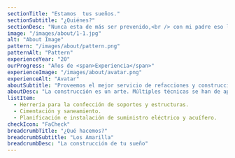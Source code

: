 ```yaml
---
sectionTitle: "Estamos  tus sueños."
sectionSubtitle: "¿Quiénes?"
sectionDesc: "Nunca esta de más ser prevenido,<br /> con mi padre eso lo sabemos. Negocio familiar con mas de 20 años de trayectoria a lo largo del país."
image: "/images/about/1-1.jpg"
alt: "About Image"
pattern: "/images/about/pattern.png"
patternAlt: "Pattern"
experienceYear: "20"
ourProgress: "Años de <span>Experiencia</span>"
experienceImage: "/images/about/avatar.png"
experienceAlt: "Avatar"
aboutSubtitle: "Proveemos el mejor servicio de refacciones y construcciones en Buenos Aires."
aboutDesc: "La construcción es un arte. Múltiples técnicas se han de aplicar para hacer un trabajo. Nuestro equipo compila las destrezas de distintas areas."
listItem:
  - Herrería para la confección de soportes y estructuras.
  - Cimentación y saneamiento.
  - Planificación e instalación de suministro eléctrico y acuífero.
checkIcon: "FaCheck"
breadcrumbTitle: "¿Qué hacemos?"
breadcrumbSubtitle: "Los Amarilla"
breadcrumbDesc: "La construcción de tu sueño"
---
```


